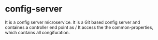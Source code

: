 # config-server

It is a config server microservice.
It is a Git based config server and containes a controller end point as /
It access the the common-properties, which contains all congifuration.
